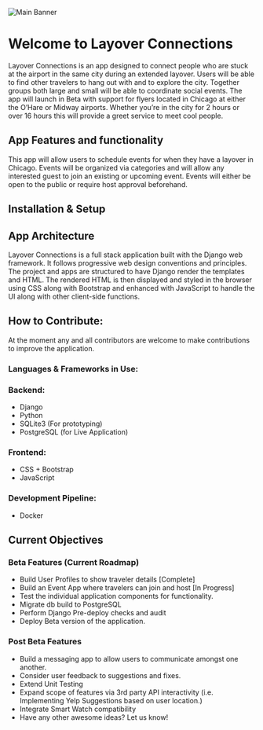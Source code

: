 
![Main Banner](/LayoverRepo/layoverconnections/static/images/jeshoots-com-mSESwdMZr-A-unsplash.jpg)

# Welcome to Layover Connections
Layover Connections is an app designed to connect people who are stuck at the airport in the same city during an extended layover. Users will be able to find other travelers to hang out with and to explore the city. Together groups both large and small will be able to coordinate social events. The app will launch in Beta with support for flyers located in Chicago at either the O’Hare or Midway airports. Whether you’re in the city for 2 hours or over 16 hours this will provide a greet service to meet cool people.





## App Features and functionality
This app will allow users to schedule events for when they have a layover in Chicago. Events will be organized via categories and will allow any interested guest to join an existing or upcoming event. Events will either be open to the public or require host approval beforehand.

## Installation & Setup







## App Architecture
Layover Connections is a full stack application built with the Django web framework. It follows progressive web design conventions and principles. The project and apps are structured to have Django render the templates and HTML. The rendered HTML is then displayed and styled in the browser using CSS along with Bootstrap and enhanced with JavaScript to handle the UI along with other client-side functions.

## How to Contribute:
At the moment any and all contributors are welcome to make contributions to improve the application.
### Languages & Frameworks in Use:
### Backend:
-	Django
-	Python
-	SQLite3 (For prototyping)
-	PostgreSQL (for Live Application)

### Frontend:
-	CSS + Bootstrap
-	JavaScript
### Development Pipeline:
-	Docker

## Current Objectives
### Beta Features (Current Roadmap)
-	Build User Profiles to show traveler details [Complete]
-	Build an Event App where travelers can join and host [In Progress]
-	Test the individual application components for functionality.
-	Migrate db build to PostgreSQL
-	Perform Django Pre-deploy checks and audit
-	Deploy Beta version of the application.
### Post Beta Features
-	Build a messaging app to allow users to communicate amongst one another.
-	Consider user feedback to suggestions and fixes.
-	Extend Unit Testing
-	Expand scope of features via 3rd party API interactivity (i.e. Implementing Yelp Suggestions based on user location.)
-	Integrate Smart Watch compatibility
-	Have any other awesome ideas? Let us know!
